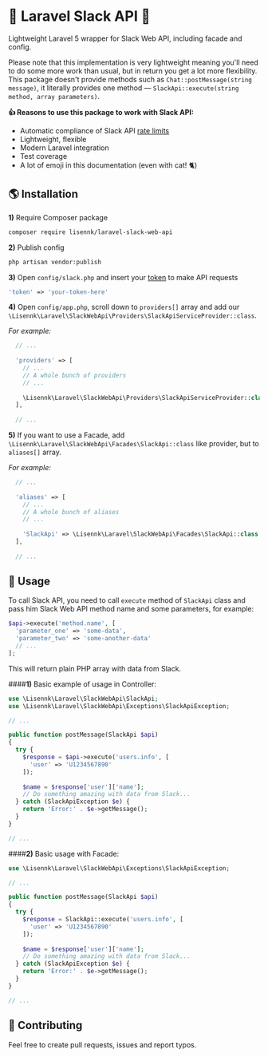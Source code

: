 # :rocket: Laravel Slack API :rocket:
Lightweight Laravel 5 wrapper for Slack Web API, including facade and config.

Please note that this implementation is very lightweight meaning you'll need to do some more work than usual, but in return you get a lot more flexibility. This package doesn't provide methods such as `Chat::postMessage(string message)`, it literally provides one method — `SlackApi::execute(string method, array parameters)`.

**:thumbsup: Reasons to use this package to work with Slack API:**
* Automatic compliance of Slack API [rate limits](https://api.slack.com/docs/rate-limits)
* Lightweight, flexible
* Modern Laravel integration
* Test coverage 
* A lot of emoji in this documentation (even with cat! :cat2:) 

## :earth_americas: Installation
**1)** Require Composer package
```bash
composer require lisennk/laravel-slack-web-api
```
**2)** Publish config 
```bash
php artisan vendor:publish
```
**3)** Open `config/slack.php` and insert your [token](https://api.slack.com/docs/oauth-test-tokens) to make API requests
```php
'token' => 'your-token-here'
```
**4)** Open `config/app.php`, scroll down to `providers[]` array and add our `\Lisennk\Laravel\SlackWebApi\Providers\SlackApiServiceProvider::class`.

*For example:*
```php
  // ...
  
  'providers' => [
    // ...
    // A whole bunch of providers
    // ...
    
    \Lisennk\Laravel\SlackWebApi\Providers\SlackApiServiceProvider::class
  ],
  
  // ...
```
**5)** If you want to use a Facade, add `\Lisennk\Laravel\SlackWebApi\Facades\SlackApi::class` like provider, but to `aliases[]` array.

*For example:*
```php
  // ...
  
  'aliases' => [
    // ...
    // A whole bunch of aliases
    // ...
    
    'SlackApi' => \Lisennk\Laravel\SlackWebApi\Facades\SlackApi::class
  ],
  
  // ...
```
## :fork_and_knife: Usage

To call Slack API, you need to call `execute` method of `SlackApi` class and pass him Slack Web API method name and some parameters, for example:
```php
$api->execute('method.name', [
  'parameter_one' => 'some-data',
  'parameter_two' => 'some-another-data'
  // ...
];
```
This will return plain PHP array with data from Slack.

####**1)** Basic example of usage in Controller:
```php
use \Lisennk\Laravel\SlackWebApi\SlackApi;
use \Lisennk\Laravel\SlackWebApi\Exceptions\SlackApiException;

// ...

public function postMessage(SlackApi $api)
{
  try {
    $response = $api->execute('users.info', [
      'user' => 'U1234567890'
    ]);
    
    $name = $response['user']['name'];
    // Do something amazing with data from Slack...
  } catch (SlackApiException $e) {
    return 'Error:' . $e->getMessage();
  }
}

// ...
```
####**2)** Basic usage with Facade:
```php
use \Lisennk\Laravel\SlackWebApi\Exceptions\SlackApiException;

// ...

public function postMessage(SlackApi $api)
{
  try {
    $response = SlackApi::execute('users.info', [
      'user' => 'U1234567890'
    ]);
    
    $name = $response['user']['name'];
    // Do something amazing with data from Slack...
  } catch (SlackApiException $e) {
    return 'Error:' . $e->getMessage();
  }
}

// ...
```
## :hibiscus: Contributing

Feel free to create pull requests, issues and report typos.

